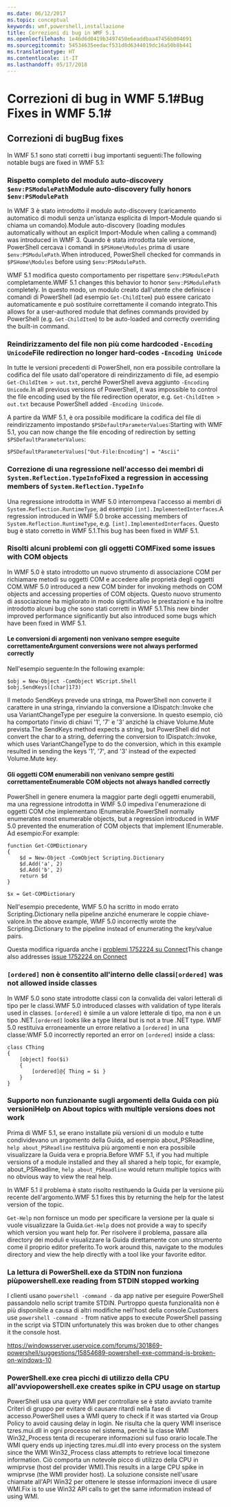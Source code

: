 ```yaml
---
ms.date: 06/12/2017
ms.topic: conceptual
keywords: wmf,powershell,installazione
title: Correzioni di bug in WMF 5.1
ms.openlocfilehash: 1e46d6d0419b3497450e6eaddbaa47456b004691
ms.sourcegitcommit: 54534635eedacf531d8d6344019dc16a50b8b441
ms.translationtype: HT
ms.contentlocale: it-IT
ms.lasthandoff: 05/17/2018
---
```

# <a name="bug-fixes-in-wmf-51"></a><span data-ttu-id="8c4e7-103">Correzioni di bug in WMF 5.1#</span><span class="sxs-lookup"><span data-stu-id="8c4e7-103">Bug Fixes in WMF 5.1#</span></span>

## <a name="bug-fixes"></a><span data-ttu-id="8c4e7-104">Correzioni di bug</span><span class="sxs-lookup"><span data-stu-id="8c4e7-104">Bug fixes</span></span> ##

<span data-ttu-id="8c4e7-105">In WMF 5.1 sono stati corretti i bug importanti seguenti:</span><span class="sxs-lookup"><span data-stu-id="8c4e7-105">The following notable bugs are fixed in WMF 5.1:</span></span>

### <a name="module-auto-discovery-fully-honors-envpsmodulepath"></a><span data-ttu-id="8c4e7-106">Rispetto completo del modulo auto-discovery `$env:PSModulePath`</span><span class="sxs-lookup"><span data-stu-id="8c4e7-106">Module auto-discovery fully honors `$env:PSModulePath`</span></span> ###

<span data-ttu-id="8c4e7-107">In WMF 3 è stato introdotto il modulo auto-discovery (caricamento automatico di moduli senza un'istanza esplicita di Import-Module quando si chiama un comando).</span><span class="sxs-lookup"><span data-stu-id="8c4e7-107">Module auto-discovery (loading modules automatically without an explicit Import-Module when calling a command) was introduced in WMF 3.</span></span>
<span data-ttu-id="8c4e7-108">Quando è stata introdotta tale versione, PowerShell cercava i comandi in `$PSHome\Modules` prima di usare `$env:PSModulePath`.</span><span class="sxs-lookup"><span data-stu-id="8c4e7-108">When introduced, PowerShell checked for commands in `$PSHome\Modules` before using `$env:PSModulePath`.</span></span>

<span data-ttu-id="8c4e7-109">WMF 5.1 modifica questo comportamento per rispettare `$env:PSModulePath` completamente.</span><span class="sxs-lookup"><span data-stu-id="8c4e7-109">WMF 5.1 changes this behavior to honor `$env:PSModulePath` completely.</span></span>
<span data-ttu-id="8c4e7-110">In questo modo, un modulo creato dall'utente che definisce i comandi di PowerShell (ad esempio `Get-ChildItem`) può essere caricato automaticamente e può sostituire correttamente il comando integrato.</span><span class="sxs-lookup"><span data-stu-id="8c4e7-110">This allows for a user-authored module that defines commands provided by PowerShell (e.g. `Get-ChildItem`) to be auto-loaded and correctly overriding the built-in command.</span></span>

### <a name="file-redirection-no-longer-hard-codes--encoding-unicode"></a><span data-ttu-id="8c4e7-111">Reindirizzamento del file non più come hardcoded `-Encoding Unicode`</span><span class="sxs-lookup"><span data-stu-id="8c4e7-111">File redirection no longer hard-codes `-Encoding Unicode`</span></span> ###

<span data-ttu-id="8c4e7-112">In tutte le versioni precedenti di PowerShell, non era possibile controllare la codifica del file usato dall'operatore di reindirizzamento di file, ad esempio `Get-ChildItem > out.txt`, perché PowerShell aveva aggiunto `-Encoding Unicode`.</span><span class="sxs-lookup"><span data-stu-id="8c4e7-112">In all previous versions of PowerShell, it was impossible to control the file encoding used by the file redirection operator, e.g. `Get-ChildItem > out.txt` because PowerShell added `-Encoding Unicode`.</span></span>

<span data-ttu-id="8c4e7-113">A partire da WMF 5.1, è ora possibile modificare la codifica del file di reindirizzamento impostando `$PSDefaultParameterValues`:</span><span class="sxs-lookup"><span data-stu-id="8c4e7-113">Starting with WMF 5.1, you can now change the file encoding of redirection by setting `$PSDefaultParameterValues`:</span></span>

```
$PSDefaultParameterValues["Out-File:Encoding"] = "Ascii"
```

### <a name="fixed-a-regression-in-accessing-members-of-systemreflectiontypeinfo"></a><span data-ttu-id="8c4e7-114">Correzione di una regressione nell'accesso dei membri di `System.Reflection.TypeInfo`</span><span class="sxs-lookup"><span data-stu-id="8c4e7-114">Fixed a regression in accessing members of `System.Reflection.TypeInfo`</span></span> ###

<span data-ttu-id="8c4e7-115">Una regressione introdotta in WMF 5.0 interrompeva l'accesso ai membri di `System.Reflection.RuntimeType`, ad esempio `[int].ImplementedInterfaces`.</span><span class="sxs-lookup"><span data-stu-id="8c4e7-115">A regression introduced in WMF 5.0 broke accessing members of `System.Reflection.RuntimeType`, e.g. `[int].ImplementedInterfaces`.</span></span>
<span data-ttu-id="8c4e7-116">Questo bug è stato corretto in WMF 5.1.</span><span class="sxs-lookup"><span data-stu-id="8c4e7-116">This bug has been fixed in WMF 5.1.</span></span>


### <a name="fixed-some-issues-with-com-objects"></a><span data-ttu-id="8c4e7-117">Risolti alcuni problemi con gli oggetti COM</span><span class="sxs-lookup"><span data-stu-id="8c4e7-117">Fixed some issues with COM objects</span></span> ###

<span data-ttu-id="8c4e7-118">In WMF 5.0 è stato introdotto un nuovo strumento di associazione COM per richiamare metodi su oggetti COM e accedere alle proprietà degli oggetti COM.</span><span class="sxs-lookup"><span data-stu-id="8c4e7-118">WMF 5.0 introduced a new COM binder for invoking methods on COM objects and accessing properties of COM objects.</span></span>
<span data-ttu-id="8c4e7-119">Questo nuovo strumento di associazione ha migliorato in modo significativo le prestazioni e ha inoltre introdotto alcuni bug che sono stati corretti in WMF 5.1.</span><span class="sxs-lookup"><span data-stu-id="8c4e7-119">This new binder improved performance significantly but also introduced some bugs which have been fixed in WMF 5.1.</span></span>

#### <a name="argument-conversions-were-not-always-performed-correctly"></a><span data-ttu-id="8c4e7-120">Le conversioni di argomenti non venivano sempre eseguite correttamente</span><span class="sxs-lookup"><span data-stu-id="8c4e7-120">Argument conversions were not always performed correctly</span></span> ####

<span data-ttu-id="8c4e7-121">Nell'esempio seguente:</span><span class="sxs-lookup"><span data-stu-id="8c4e7-121">In the following example:</span></span>

```
$obj = New-Object -ComObject WScript.Shell
$obj.SendKeys([char]173)
```

<span data-ttu-id="8c4e7-122">Il metodo SendKeys prevede una stringa, ma PowerShell non converte il carattere in una stringa, rinviando la conversione a IDispatch::Invoke che usa VariantChangeType per eseguire la conversione. In questo esempio, ciò ha comportato l'invio di chiavi '1', '7' e '3' anziché la chiave Volume.Mute prevista.</span><span class="sxs-lookup"><span data-stu-id="8c4e7-122">The SendKeys method expects a string, but PowerShell did not convert the char to a string, deferring the conversion to IDispatch::Invoke, which uses VariantChangeType to do the conversion, which in this example resulted in sending the keys '1', '7', and '3' instead of the expected Volume.Mute key.</span></span>

#### <a name="enumerable-com-objects-not-always-handled-correctly"></a><span data-ttu-id="8c4e7-123">Gli oggetti COM enumerabili non venivano sempre gestiti correttamente</span><span class="sxs-lookup"><span data-stu-id="8c4e7-123">Enumerable COM objects not always handled correctly</span></span> ####

<span data-ttu-id="8c4e7-124">PowerShell in genere enumera la maggior parte degli oggetti enumerabili, ma una regressione introdotta in WMF 5.0 impediva l'enumerazione di oggetti COM che implementano IEnumerable.</span><span class="sxs-lookup"><span data-stu-id="8c4e7-124">PowerShell normally enumerates most enumerable objects, but a regression introduced in WMF 5.0 prevented the enumeration of COM objects that implement IEnumerable.</span></span>  <span data-ttu-id="8c4e7-125">Ad esempio:</span><span class="sxs-lookup"><span data-stu-id="8c4e7-125">For example:</span></span>

```
function Get-COMDictionary
{
    $d = New-Object -ComObject Scripting.Dictionary
    $d.Add('a', 2)
    $d.Add('b', 2)
    return $d
}

$x = Get-COMDictionary
```

<span data-ttu-id="8c4e7-126">Nell'esempio precedente, WMF 5.0 ha scritto in modo errato Scripting.Dictionary nella pipeline anziché enumerare le coppie chiave-valore.</span><span class="sxs-lookup"><span data-stu-id="8c4e7-126">In the above example, WMF 5.0 incorrectly wrote the Scripting.Dictionary to the pipeline instead of enumerating the key/value pairs.</span></span>

<span data-ttu-id="8c4e7-127">Questa modifica riguarda anche i [problemi 1752224 su Connect](https://connect.microsoft.com/PowerShell/feedback/details/1752224)</span><span class="sxs-lookup"><span data-stu-id="8c4e7-127">This change also addresses [issue 1752224 on Connect](https://connect.microsoft.com/PowerShell/feedback/details/1752224)</span></span>

### <a name="ordered-was-not-allowed-inside-classes"></a><span data-ttu-id="8c4e7-128">`[ordered]` non è consentito all'interno delle classi</span><span class="sxs-lookup"><span data-stu-id="8c4e7-128">`[ordered]` was not allowed inside classes</span></span> ###

<span data-ttu-id="8c4e7-129">In WMF 5.0 sono state introdotte classi con la convalida dei valori letterali di tipo per le classi.</span><span class="sxs-lookup"><span data-stu-id="8c4e7-129">WMF 5.0 introduced classes with validation of type literals used in classes.</span></span>
<span data-ttu-id="8c4e7-130">`[ordered]` è simile a un valore letterale di tipo, ma non è un tipo .NET.</span><span class="sxs-lookup"><span data-stu-id="8c4e7-130">`[ordered]` looks like a type literal but is not a true .NET type.</span></span>
<span data-ttu-id="8c4e7-131">WMF 5.0 restituiva erroneamente un errore relativo a `[ordered]` in una classe:</span><span class="sxs-lookup"><span data-stu-id="8c4e7-131">WMF 5.0 incorrectly reported an error on `[ordered]` inside a class:</span></span>

```
class CThing
{
    [object] foo($i)
    {
        [ordered]@{ Thing = $i }
    }
}
```


### <a name="help-on-about-topics-with-multiple-versions-does-not-work"></a><span data-ttu-id="8c4e7-132">Supporto non funzionante sugli argomenti della Guida con più versioni</span><span class="sxs-lookup"><span data-stu-id="8c4e7-132">Help on About topics with multiple versions does not work</span></span> ###

<span data-ttu-id="8c4e7-133">Prima di WMF 5.1, se erano installate più versioni di un modulo e tutte condividevano un argomento della Guida, ad esempio about_PSReadline, `help about_PSReadline` restituiva più argomenti e non era possibile visualizzare la Guida vera e propria.</span><span class="sxs-lookup"><span data-stu-id="8c4e7-133">Before WMF 5.1, if you had multiple versions of a module installed and they all shared a help topic, for example, about_PSReadline, `help about_PSReadline` would return multiple topics with no obvious way to view the real help.</span></span>

<span data-ttu-id="8c4e7-134">In WMF 5.1 il problema è stato risolto restituendo la Guida per la versione più recente dell'argomento.</span><span class="sxs-lookup"><span data-stu-id="8c4e7-134">WMF 5.1 fixes this by returning the help for the latest version of the topic.</span></span>

<span data-ttu-id="8c4e7-135">`Get-Help` non fornisce un modo per specificare la versione per la quale si vuole visualizzare la Guida.</span><span class="sxs-lookup"><span data-stu-id="8c4e7-135">`Get-Help` does not provide a way to specify which version you want help for.</span></span>
<span data-ttu-id="8c4e7-136">Per risolvere il problema, passare alla directory dei moduli e visualizzare la Guida direttamente con uno strumento come il proprio editor preferito.</span><span class="sxs-lookup"><span data-stu-id="8c4e7-136">To work around this, navigate to the modules directory and view the help directly with a tool like your favorite editor.</span></span>

### <a name="powershellexe-reading-from-stdin-stopped-working"></a><span data-ttu-id="8c4e7-137">La lettura di PowerShell.exe da STDIN non funziona più</span><span class="sxs-lookup"><span data-stu-id="8c4e7-137">powershell.exe reading from STDIN stopped working</span></span>

<span data-ttu-id="8c4e7-138">I clienti usano `powershell -command -` da app native per eseguire PowerShell passandolo nello script tramite STDIN. Purtroppo questa funzionalità non è più disponibile a causa di altri modifiche nell'host della console.</span><span class="sxs-lookup"><span data-stu-id="8c4e7-138">Customers use `powershell -command -` from native apps to execute PowerShell passing in the script via STDIN unfortunately this was broken due to other changes it the console host.</span></span>

https://windowsserver.uservoice.com/forums/301869-powershell/suggestions/15854689-powershell-exe-command-is-broken-on-windows-10

### <a name="powershellexe-creates-spike-in-cpu-usage-on-startup"></a><span data-ttu-id="8c4e7-139">PowerShell.exe crea picchi di utilizzo della CPU all'avvio</span><span class="sxs-lookup"><span data-stu-id="8c4e7-139">powershell.exe creates spike in CPU usage on startup</span></span>

<span data-ttu-id="8c4e7-140">PowerShell usa una query WMI per controllare se è stato avviato tramite Criteri di gruppo per evitare di causare ritardi nella fase di accesso.</span><span class="sxs-lookup"><span data-stu-id="8c4e7-140">PowerShell uses a WMI query to check if it was started via Group Policy to avoid causing delay in login.</span></span>
<span data-ttu-id="8c4e7-141">Ne risulta che la query WMI inserisce tzres.mui.dll in ogni processo nel sistema, perché la classe WMI Win32_Process tenta di recuperare informazioni sul fuso orario locale.</span><span class="sxs-lookup"><span data-stu-id="8c4e7-141">The WMI query ends up injecting tzres.mui.dll into every process on the system since the WMI Win32_Process class attempts to retrieve local timezone information.</span></span>
<span data-ttu-id="8c4e7-142">Ciò comporta un notevole picco di utilizzo della CPU in wmiprvse (host del provider WMI).</span><span class="sxs-lookup"><span data-stu-id="8c4e7-142">This results in a large CPU spike in wmiprvse (the WMI provider host).</span></span>
<span data-ttu-id="8c4e7-143">La soluzione consiste nell'usare chiamate all'API Win32 per ottenere le stesse informazioni invece di usare WMI.</span><span class="sxs-lookup"><span data-stu-id="8c4e7-143">Fix is to use Win32 API calls to get the same information instead of using WMI.</span></span>

